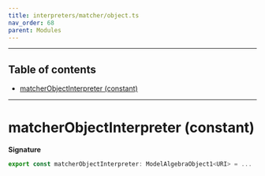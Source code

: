 ```yaml
---
title: interpreters/matcher/object.ts
nav_order: 68
parent: Modules
---
```


---

<h2 class="text-delta">Table of contents</h2>

- [matcherObjectInterpreter (constant)](#matcherobjectinterpreter-constant)

---

# matcherObjectInterpreter (constant)

**Signature**

```ts
export const matcherObjectInterpreter: ModelAlgebraObject1<URI> = ...
```

